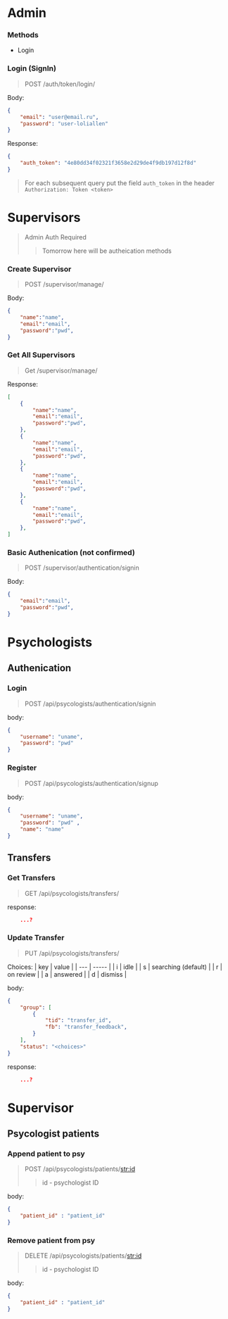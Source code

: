 # Admin
### Methods
- Login

### Login (SignIn)
> POST /auth/token/login/

Body:
```json
{
    "email": "user@email.ru",
    "password": "user-loliallen"
}
```
Response:
```json
{
    "auth_token": "4e80dd34f02321f3658e2d29de4f9db197d12f8d"
}
```

> For each subsequent query put the field `auth_token` in the header `Authorization: Token <token>`

# Supervisors
> Admin Auth Required
>> Tomorrow here will be autheication methods

### Create Supervisor
> POST /supervisor/manage/

Body:
```json
{
    "name":"name",
    "email":"email",
    "password":"pwd",
}
```


### Get All Supervisors
> Get /supervisor/manage/

Response:
```json
[
    {
        "name":"name",
        "email":"email",
        "password":"pwd",
    },
    {
        "name":"name",
        "email":"email",
        "password":"pwd",
    },
    {
        "name":"name",
        "email":"email",
        "password":"pwd",
    },
    {
        "name":"name",
        "email":"email",
        "password":"pwd",
    },
]
```

### Basic Authenication (not confirmed)

> POST /supervisor/authentication/signin

Body:
```json
{
    "email":"email",
    "password":"pwd",
}
```

# Psychologists

## Authenication

### Login
> POST /api/psycologists/authentication/signin

body:
```json
{
    "username": "uname", 
    "password": "pwd" 
}
```


### Register
> POST /api/psycologists/authentication/signup

body:
```json
{
    "username": "uname", 
    "password": "pwd" ,
    "name": "name"
}
```

## Transfers

### Get Transfers
> GET /api/psycologists/transfers/

response:
```json
    ...?
```

### Update Transfer
> PUT /api/psycologists/transfers/


Choices:
| key | value |
| --- | ----- |
| i   | idle |
| s   | searching (default) |
| r   | on review |
| a   | answered |
| d   | dismiss |



body:
```json
{
    "group": [
        {
            "tid": "transfer_id",
            "fb": "transfer_feedback",
        }
    ],
    "status": "<choices>"
}   
```

response:
```json
    ...?
```

# Supervisor

## Psycologist patients

### Append patient to psy

> POST /api/psycologists/patients/<str:id>
>> id - psychologist ID


body:
```json
{
    "patient_id" : "patient_id"
}
```

### Remove patient from psy

> DELETE /api/psycologists/patients/<str:id>
>> id - psychologist ID


body:
```json
{
    "patient_id" : "patient_id"
}
```